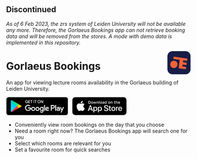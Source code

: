 ## Discontinued

_As of 6 Feb 2023, the zrs system of Leiden University will not be available any more. Therefore,
the Gorlaeus Bookings app can not retrieve booking data and will be removed from the stores. A mode
with demo data is implemented in this repository._

  <img align="right" src="resources/app-icon.png" alt="Gorlaeus Bookings" height="65"/>

# Gorlaeus Bookings

An app for viewing lecture rooms availability in the Gorlaeus building of Leiden University.

[<img src="resources/google-play-badge.png" alt="Get it on Google Play" height="50"/>](https://play.google.com/store/apps/details?id=nl.floragr.gorlaeus_bookings)
&nbsp;
[<img src="resources/appstore-badge.png" alt="Download on the App Store" height="50"/>](https://apps.apple.com/app/gorlaeus-bookings/id6443661753)

- Conveniently view room bookings on the day that you choose
- Need a room right now? The Gorlaeus Bookings app will search one for you
- Select which rooms are relevant for you
- Set a favourite room for quick searches
